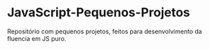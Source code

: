 # JavaScript-Pequenos-Projetos
 Repositório com pequenos projetos, feitos para desenvolvimento da fluencia em JS puro.
